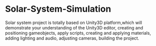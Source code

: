 # Solar-System-Simulation
Solar system project is totally based on Unity3D platform,which will demonstrate your understanding of the Unity3D editor, creating and positioning gameobjects, apply scripts, creating and applying materials, adding lighting and audio, adjusting cameras, building the project.

